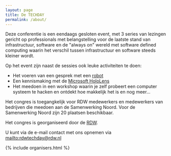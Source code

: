 ```yaml
---
layout: page
title: De TECHDAY
permalink: /about/
---
```

Deze conferentie is een eendaags gesloten event, met 3 series van lezingen gericht op professionals met belangstelling voor de laatste stand van infrastructuur, software en de "always on" wereld met software defined computing waarin het verschil tussen infrastructuur en  software steeds kleiner wordt. 

Op het event zijn naast de sessies ook leuke activiteiten te doen: 
- Het voeren van een gesprek met een [robot](https://www.ald.softbankrobotics.com/en/cool-robots/pepper)
- Een kennismaking met de [Microsoft HoloLens](https://www.microsoft.com/microsoft-hololens/en-us)
- Het meedoen in een workshop waarin je zelf probeert een computer systeem te hacken en ontdekt hoe makkelijk het is en nog meer...

Het congres is toegangkelijk voor RDW medewerkers en medewerkers van bedrijven die meedoen aan de Samenwerking Noord. Voor de Samenwerking Noord zijn 20 plaatsen beschikbaar.

Het congres is georganiseerd door de [RDW](http://www.rdw.nl).

U kunt via de e-mail contact met ons opnemen via <mailto:rdwtechday@rdw.nl>

{% include organisers.html %}




